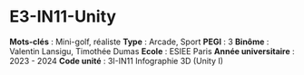 # E3-IN11-Unity

**Mots-clés** : Mini-golf, réaliste
**Type** : Arcade, Sport
**PEGI** : 3
**Binôme** : Valentin Lansigu, Timothée Dumas
**Ecole** : ESIEE Paris
**Année universitaire** : 2023 - 2024
**Code unité** : 3I-IN11 Infographie 3D (Unity I)

